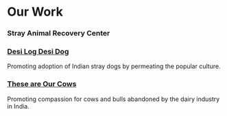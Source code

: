 <!--

Title: Our initiatives to help animals and other people who help animals.

-->

Our Work
=========

### Stray Animal Recovery Center
<!-- [Stray Animal Recovery Center](/?p=recovery)-->

### [Desi Log Desi Dog]( /?p=desilogdesidog )
Promoting adoption of Indian stray dogs by permeating the popular culture.

### [These are Our Cows]( ?p=ourcows)
Promoting compassion for cows and bulls abandoned by the dairy industry in India.

<!--

### Treat on Street
Helping stray animals on the streer

### Cow products

### ad agency

### network for good

### 52 habits book

### Activists for Animals
Network


-------------------------

-->

